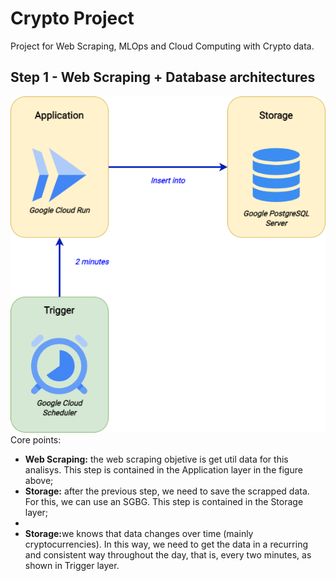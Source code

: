 # Crypto Project
Project for Web Scraping, MLOps and Cloud Computing with Crypto data.

## Step 1 - Web Scraping + Database architectures
![Screenshot](diagrams/WebScraping.png)
Core points:
<ul>
    <li><strong>Web Scraping:</strong> the web scraping objetive is get util data for this analisys. This step is contained in the Application layer in the figure above;</li>
    <li><strong>Storage:</strong> after the previous step, we need to save the scrapped data. For this, we can use an SGBG. This step is contained in the Storage layer;</li>
    <li><li><strong>Storage:</strong>we knows that data changes over time (mainly cryptocurrencies). In this way, we need to get the data in a recurring and consistent way throughout the day, that is, every two minutes, 
    as shown in Trigger layer.</li>
    
</ul>